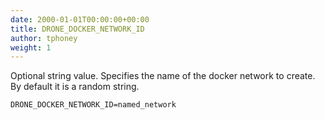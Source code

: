 ```yaml
---
date: 2000-01-01T00:00:00+00:00
title: DRONE_DOCKER_NETWORK_ID
author: tphoney
weight: 1
---
```


Optional string value. Specifies the name of the docker network to create. By default it is a random string.

```
DRONE_DOCKER_NETWORK_ID=named_network
```

